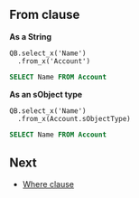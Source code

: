 ## From clause

**As a String** 

  ```apex
  QB.select_x('Name')
    .from_x('Account')
  ```
  ```sql
  SELECT Name FROM Account
  ```

**As an sObject type** 

  ```apex
  QB.select_x('Name')
    .from_x(Account.sObjectType)
  ```
  ```sql
  SELECT Name FROM Account
  ```

## Next

* [Where clause](WHERE.md) 

